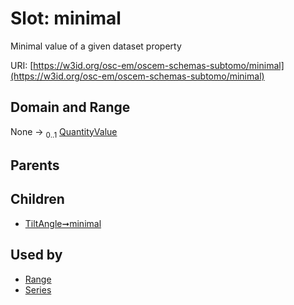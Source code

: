 
# Slot: minimal

Minimal value of a given dataset property

URI: [https://w3id.org/osc-em/oscem-schemas-subtomo/minimal](https://w3id.org/osc-em/oscem-schemas-subtomo/minimal)


## Domain and Range

None &#8594;  <sub>0..1</sub> [QuantityValue](QuantityValue.md)

## Parents


## Children

 *  [TiltAngle➞minimal](TiltAngle_minimal.md)

## Used by

 * [Range](Range.md)
 * [Series](Series.md)
